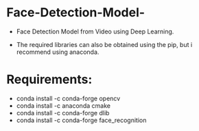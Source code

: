 # Face-Detection-Model-
* Face Detection Model from Video using Deep Learning.

* The required libraries can also be obtained using the pip, but i recommend using anaconda.

# Requirements:
-  conda install -c conda-forge opencv
-  conda install -c anaconda cmake
-  conda install -c conda-forge dlib
-  conda install -c conda-forge face_recognition


